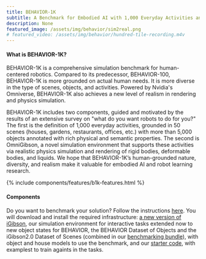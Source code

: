 ```yaml
---
title: BEHAVIOR-1K
subtitle: A Benchmark for Embodied AI with 1,000 Everyday Activities and Realistic Simulation
description: None
featured_image: /assets/img/behavior/sim2real.png
# featured_video: /assets/img/behavior/hundred-tile-recording.m4v
---
```



#### What is BEHAVIOR-1K?

BEHAVIOR-1K is a comprehensive simulation benchmark for human-centered robotics. Compared to its predecessor, BEHAVIOR-100, BEHAVIOR-1K is more grounded on actual human needs. It is more diverse in the type of scenes, objects, and activities. Powered by Nvidia's Omniverse, BEHAVIOR-1K also achieves a new level of realism in rendering and physics simulation.  

BEHAVIOR-1K includes two components, guided and motivated by the results of an extensive survey on "what do you want robots to
do for you?" The first is the definition of 1,000 everyday activities, grounded in 50
scenes (houses, gardens, restaurants, offices, etc.) with more than 5,000 objects
annotated with rich physical and semantic properties. The second is OmniGibson,
a novel simulation environment that supports these activities via realistic physics
simulation and rendering of rigid bodies, deformable bodies, and liquids. We hope that BEHAVIOR-1K’s human-grounded nature, diversity, and realism
make it valuable for embodied AI and robot learning research. 


{% include components/features/b1k-features.html %}

#### Components



Do you want to benchmark your solution? Follow the instructions [here](https://stanfordvl.github.io/behavior/installation.html). You will download and install the required infrastructure: [a new version of iGibson](http://svl.stanford.edu/igibson/docs/installation.html), our simulation environment for interactive tasks extended now to new object states for BEHAVIOR, the BEHAVIOR Dataset of Objects and the iGibson2.0 Dataset of Scenes (combined in our [benchmarking bundle](https://storage.googleapis.com/gibson_scenes/behavior_data_bundle.zip)), with object and house models to use the benchmark, and our [starter code](https://github.com/StanfordVL/behavior/), with examplest to train againts in the tasks. 
<!-- If you want to use human demonstrations to start developing your solutions, you can also download the [BEHAVIOR Dataset of Human Demonstrations](https://behavior.stanford.edu/human_demonstrations/human_demonstrations.html) in virtual reality.
 -->

